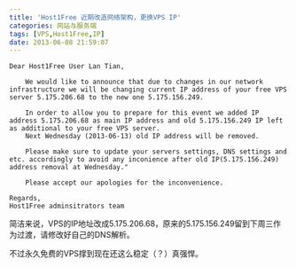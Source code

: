 ```yaml
---
title: 'Host1Free 近期改造网络架构，更换VPS IP'
categories: 网站与服务端
tags: [VPS,Host1Free,IP]
date: 2013-06-08 21:59:07
---
```


    Dear Host1Free User Lan Tian,

        We would like to announce that due to changes in our network infrastructure we will be changing current IP address of your free VPS server 5.175.206.68 to the new one 5.175.156.249.

        In order to allow you to prepare for this event we added IP address 5.175.206.68 as main IP address and old 5.175.156.249 IP left as additional to your free VPS server.
        Next Wednesday (2013-06-13) old IP address will be removed.

        Please make sure to update your servers settings, DNS settings and etc. accordingly to avoid any inconience after old IP(5.175.156.249) address removal at Wednesday."

        Please accept our apologies for the inconvenience.

    Regards,
    Host1Free adminsitrators team

简洁来说，VPS的IP地址改成5.175.206.68，原来的5.175.156.249留到下周三作为过渡，请修改好自己的DNS解析。

不过永久免费的VPS撑到现在还这么稳定（？）真强悍。
